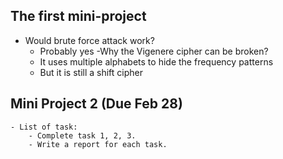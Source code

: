 ## The  first mini-project
- Would brute force attack work?
    - Probably yes
-Why the Vigenere cipher can be broken?
    - It uses multiple alphabets to hide the frequency patterns
    - But it is still a shift cipher

## Mini Project 2 (Due Feb 28)
    - List of task:
        - Complete task 1, 2, 3.
        - Write a report for each task. 
        
